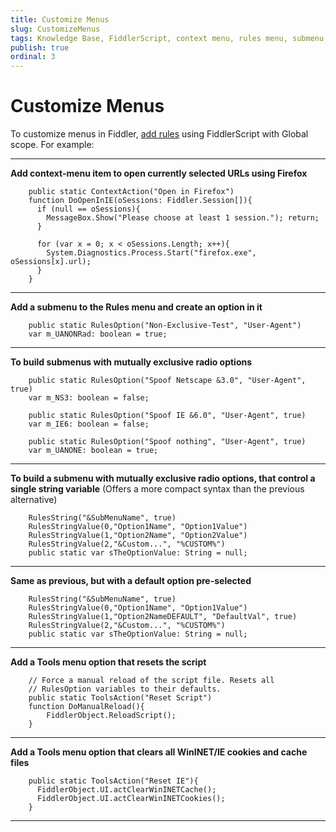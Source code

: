 ```yaml
---
title: Customize Menus
slug: CustomizeMenus
tags: Knowledge Base, FiddlerScript, context menu, rules menu, submenu, clear cookies, clear cache
publish: true
ordinal: 3
---
```


Customize Menus
===============

To customize menus in Fiddler, [add rules][1] using FiddlerScript with Global scope. For example:

* * *

**Add context-menu item to open currently selected URLs using Firefox**

		public static ContextAction("Open in Firefox")
		function DoOpenInIE(oSessions: Fiddler.Session[]){ 
		  if (null == oSessions){
			MessageBox.Show("Please choose at least 1 session."); return;
		  }

		  for (var x = 0; x < oSessions.Length; x++){
			System.Diagnostics.Process.Start("firefox.exe", oSessions[x].url);
		  }
		}

* * *

**Add a submenu to the Rules menu and create an option in it**

		public static RulesOption("Non-Exclusive-Test", "User-Agent") 
		var m_UANONRad: boolean = true; 

* * *

**To build submenus with mutually exclusive radio options**

		public static RulesOption("Spoof Netscape &3.0", "User-Agent", true) 
		var m_NS3: boolean = false; 

		public static RulesOption("Spoof IE &6.0", "User-Agent", true) 
		var m_IE6: boolean = false; 

		public static RulesOption("Spoof nothing", "User-Agent", true) 
		var m_UANONE: boolean = true;

* * *

**To build a submenu with mutually exclusive radio options, that control a single string variable**
(Offers a more compact syntax than the previous alternative)

		RulesString("&SubMenuName", true) 
		RulesStringValue(0,"Option1Name", "Option1Value")
		RulesStringValue(1,"Option2Name", "Option2Value")
		RulesStringValue(2,"&Custom...", "%CUSTOM%")
		public static var sTheOptionValue: String = null;

* * *

**Same as previous, but with a default option pre-selected**

		RulesString("&SubMenuName", true) 
		RulesStringValue(0,"Option1Name", "Option1Value")
		RulesStringValue(1,"Option2NameDEFAULT", "DefaultVal", true)
		RulesStringValue(2,"&Custom...", "%CUSTOM%")
		public static var sTheOptionValue: String = null;

* * *

**Add a Tools menu option that resets the script**

		// Force a manual reload of the script file. Resets all
		// RulesOption variables to their defaults.
		public static ToolsAction("Reset Script")
		function DoManualReload(){ 
			FiddlerObject.ReloadScript();
		}

* * *

**Add a Tools menu option that clears all WinINET/IE cookies and cache files**

		public static ToolsAction("Reset IE"){
		  FiddlerObject.UI.actClearWinINETCache();
		  FiddlerObject.UI.actClearWinINETCookies(); 
		}

* * *
[1]: ../../Extend-Fiddler/AddRules